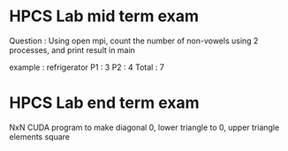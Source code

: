 
# HPCS Lab mid term exam

Question : Using open mpi, count the number of non-vowels using 2 processes, and print result in main

example : refrigerator
P1 : 3
P2 : 4
Total : 7

# HPCS Lab end term exam

NxN CUDA program to make diagonal 0, lower triangle to 0, upper triangle elements square


